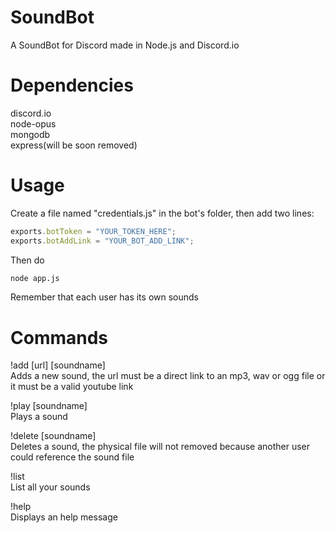 # SoundBot
A SoundBot for Discord made in Node.js and Discord.io

# Dependencies
discord.io<br/>
node-opus<br/>
mongodb<br/>
express(will be soon removed)<br/>

# Usage
Create a file named "credentials.js" in the bot's folder, then add two lines:
```javascript
exports.botToken = "YOUR_TOKEN_HERE";
exports.botAddLink = "YOUR_BOT_ADD_LINK";
```

Then do 
```bash
node app.js
```

Remember that each user has its own sounds

# Commands
!add [url] [soundname]<br/>
Adds a new sound, the url must be a direct link to an mp3, wav or ogg file or it must be a valid youtube link
  
!play [soundname]<br/>
Plays a sound
  
!delete [soundname]<br/>
Deletes a sound, the physical file will not removed because another user could reference the sound file
  
!list<br/>
List all your sounds
  
!help<br/>
Displays an help message
